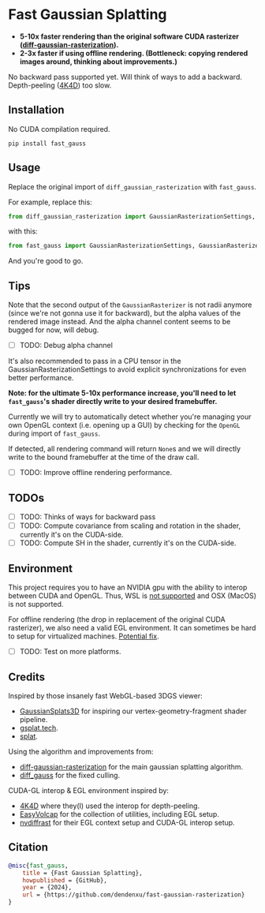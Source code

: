 # Fast Gaussian Splatting

- **5-10x faster rendering than the original software CUDA rasterizer ([diff-gaussian-rasterization](https://github.com/graphdeco-inria/diff-gaussian-rasterization)).**
- **2-3x faster if using offline rendering. (Bottleneck: copying rendered images around, thinking about improvements.)**

No backward pass supported yet. 
Will think of ways to add a backward. 
Depth-peeling ([4K4D](https://zju3dv.github.io/4k4d)) too slow.

## Installation

No CUDA compilation required.

```shell
pip install fast_gauss
```

## Usage

Replace the original import of `diff_gaussian_rasterization` with `fast_gauss`.

For example, replace this:

```python
from diff_gaussian_rasterization import GaussianRasterizationSettings, GaussianRasterizer
```

with this:

```python
from fast_gauss import GaussianRasterizationSettings, GaussianRasterizer
```

And you're good to go.

## Tips

Note that the second output of the `GaussianRasterizer` is not radii anymore (since we're not gonna use it for backward), but the alpha values of the rendered image instead.
And the alpha channel content seems to be bugged for now, will debug.

- [ ] TODO: Debug alpha channel

It's also recommended to pass in a CPU tensor in the GaussianRasterizationSettings to avoid explicit synchronizations for even better performance.

**Note: for the ultimate 5-10x performance increase, you'll need to let `fast_gauss`'s shader directly write to your desired framebuffer.**

Currently we will try to automatically detect whether you're managing your own OpenGL context (i.e. opening up a GUI) by checking for the `OpenGL` during import of `fast_gauss`.

If detected, all rendering command will return `None`s and we will directly write to the bound framebuffer at the time of the draw call.

- [ ] TODO: Improve offline rendering performance.

## TODOs

- [ ] TODO: Thinks of ways for backward pass
- [ ] TODO: Compute covariance from scaling and rotation in the shader, currently it's on the CUDA-side.
- [ ] TODO: Compute SH in the shader, currently it's on the CUDA-side.

## Environment

This project requires you to have an NVIDIA gpu with the ability to interop between CUDA and OpenGL.
Thus, WSL is [not supported](https://docs.nvidia.com/cuda/wsl-user-guide/index.html#features-not-yet-supported) and OSX (MacOS) is not supported.

For offline rendering (the drop in replacement of the original CUDA rasterizer), we also need a valid EGL environment.
It can sometimes be hard to setup for virtualized machines. [Potential fix](https://github.com/zju3dv/4K4D/issues/27#issuecomment-2026747401).

- [ ] TODO: Test on more platforms.

## Credits

Inspired by those insanely fast WebGL-based 3DGS viewer:

- [GaussianSplats3D](https://github.com/mkkellogg/GaussianSplats3D) for inspiring our vertex-geometry-fragment shader pipeline.
- [gsplat.tech](https://gsplat.tech/).
- [splat](https://github.com/antimatter15/splat).

Using the algorithm and improvements from:

- [diff-gaussian-rasterization](https://github.com/graphdeco-inria/diff-gaussian-rasterization) for the main gaussian splatting algorithm.
- [diff_gauss](https://github.com/dendenxu/diff-gaussian-rasterization) for the fixed culling.

CUDA-GL interop & EGL environment inspired by:

- [4K4D](https://zju3dv.github.io/4k4d) where they(I) used the interop for depth-peeling.
- [EasyVolcap](https://github.com/zju3dv/EasyVolcap) for the collection of utilities, including EGL setup.
- [nvdiffrast](https://nvlabs.github.io/nvdiffrast) for their EGL context setup and CUDA-GL interop setup.

## Citation

```bibtex
@misc{fast_gauss,  
    title = {Fast Gaussian Splatting},
    howpublished = {GitHub},  
    year = {2024},
    url = {https://github.com/dendenxu/fast-gaussian-rasterization}
}
```